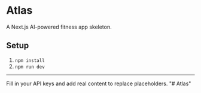 # Atlas

A Next.js AI-powered fitness app skeleton.

## Setup

1. `npm install`
2. `npm run dev`

---

Fill in your API keys and add real content to replace placeholders.
"# Atlas" 
